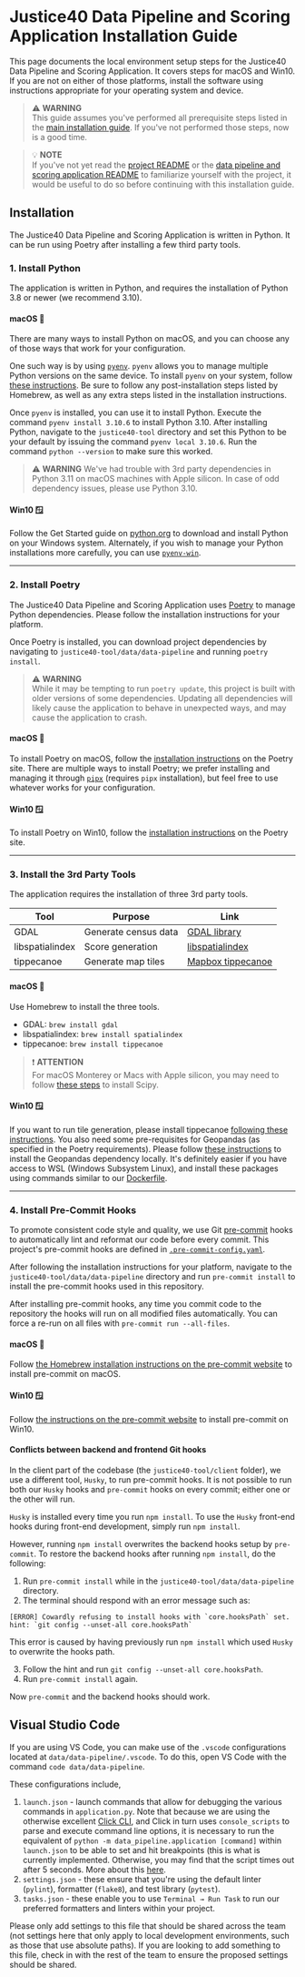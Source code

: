 # Justice40 Data Pipeline and Scoring Application Installation Guide

This page documents the local environment setup steps for the Justice40 Data Pipeline and Scoring Application. It covers steps for macOS and Win10. If you are not on either of those platforms, install the software using instructions appropriate for your operating system and device.

> :warning: **WARNING**  
> This guide assumes you've performed all prerequisite steps listed in the [main installation guide](/INSTALLATION.md). If you've not performed those steps, now is a good time.

> :bulb: **NOTE**  
> If you've not yet read the [project README](/README.md) or the [data pipeline and scoring application README](README.md) to familiarize yourself with the project, it would be useful to do so before continuing with this installation guide.

## Installation

The Justice40 Data Pipeline and Scoring Application is written in Python. It can be run using Poetry after installing a few third party tools.

### 1. Install Python

The application is written in Python, and requires the installation of Python 3.8 or newer (we recommend 3.10).

#### macOS :apple:

There are many ways to install Python on macOS, and you can choose any of those ways that work for your configuration.

One such way is by using [`pyenv`](https://github.com/pyenv/pyenv). `pyenv` allows you to manage multiple Python versions on the same device. To install `pyenv` on your system, follow [these instructions](https://github.com/pyenv/pyenv#installation). Be sure to follow any post-installation steps listed by Homebrew, as well as any extra steps listed in the installation instructions.

Once `pyenv` is installed, you can use it to install Python. Execute the command `pyenv install 3.10.6` to install Python 3.10. After installing Python, navigate to the `justice40-tool` directory and set this Python to be your default by issuing the command `pyenv local 3.10.6`. Run the command `python --version` to make sure this worked.

> :warning: **WARNING**
> We've had trouble with 3rd party dependencies in Python 3.11 on macOS machines with Apple silicon. In case of odd dependency issues, please use Python 3.10.

#### Win10 :window:

Follow the Get Started guide on [python.org](https://www.python.org/) to download and install Python on your Windows system. Alternately, if you wish to manage your Python installations more carefully, you can use [`pyenv-win`](https://github.com/pyenv-win/pyenv-win).

---

### 2. Install Poetry

The Justice40 Data Pipeline and Scoring Application uses [Poetry](https://python-poetry.org/) to manage Python dependencies. Please follow the installation instructions for your platform.

Once Poetry is installed, you can download project dependencies by navigating to `justice40-tool/data/data-pipeline` and running `poetry install`.

> :warning: **WARNING**  
> While it may be tempting to run `poetry update`, this project is built with older versions of some dependencies. Updating all dependencies will likely cause the application to behave in unexpected ways, and may cause the application to crash.

#### macOS :apple:

To install Poetry on macOS, follow the [installation instructions](https://python-poetry.org/docs/#installation) on the Poetry site. There are multiple ways to install Poetry; we prefer installing and managing it through [`pipx`](https://pypa.github.io/pipx/installation/) (requires `pipx` installation), but feel free to use whatever works for your configuration.

#### Win10 :window:

To install Poetry on Win10, follow the [installation instructions](https://python-poetry.org/docs/#installation) on the Poetry site.

---

### 3. Install the 3rd Party Tools

The application requires the installation of three 3rd party tools.

| Tool            | Purpose              | Link                                                      |
| --------------- | -------------------- | --------------------------------------------------------- |
| GDAL            | Generate census data | [GDAL library](https://github.com/OSGeo/gdal)             |
| libspatialindex | Score generation     | [libspatialindex](https://libspatialindex.org/en/latest/) |
| tippecanoe      | Generate map tiles   | [Mapbox tippecanoe](https://github.com/mapbox/tippecanoe) |

#### macOS :apple:

Use Homebrew to install the three tools.

- GDAL: `brew install gdal`
- libspatialindex: `brew install spatialindex`
- tippecanoe: `brew install tippecanoe`

> :exclamation: **ATTENTION**  
> For macOS Monterey or Macs with Apple silicon, you may need to follow [these steps](https://stackoverflow.com/a/70880741) to install Scipy.

#### Win10 :window:

If you want to run tile generation, please install tippecanoe [following these instructions](https://github.com/GISupportICRC/ArcGIS2Mapbox#installing-tippecanoe-on-windows). You also need some pre-requisites for Geopandas (as specified in the Poetry requirements). Please follow [these instructions](https://stackoverflow.com/questions/56958421/pip-install-geopandas-on-windows) to install the Geopandas dependency locally. It's definitely easier if you have access to WSL (Windows Subsystem Linux), and install these packages using commands similar to our [Dockerfile](https://github.com/usds/justice40-tool/blob/main/data/data-pipeline/Dockerfile).

---

### 4. Install Pre-Commit Hooks

<!-- markdown-link-check-disable -->

To promote consistent code style and quality, we use Git [pre-commit](https://pre-commit.com) hooks to automatically lint and reformat our code before every commit. This project's pre-commit hooks are defined in [`.pre-commit-config.yaml`](../.pre-commit-config.yaml).

After following the installation instructions for your platform, navigate to the `justice40-tool/data/data-pipeline` directory and run `pre-commit install` to install the pre-commit hooks used in this repository.

After installing pre-commit hooks, any time you commit code to the repository the hooks will run on all modified files automatically. You can force a re-run on all files with `pre-commit run --all-files`.

<!-- markdown-link-check-enable -->

#### macOS :apple:

Follow [the Homebrew installation instructions on the pre-commit website](https://pre-commit.com/#install) to install pre-commit on macOS.

#### Win10 :window:

Follow [the instructions on the pre-commit website](https://pre-commit.com/#install) to install pre-commit on Win10.

#### Conflicts between backend and frontend Git hooks

In the client part of the codebase (the `justice40-tool/client` folder), we use a different tool, `Husky`, to run pre-commit hooks. It is not possible to run both our `Husky` hooks and `pre-commit` hooks on every commit; either one or the other will run.

`Husky` is installed every time you run `npm install`. To use the `Husky` front-end hooks during front-end development, simply run `npm install`.

However, running `npm install` overwrites the backend hooks setup by `pre-commit`. To restore the backend hooks after running `npm install`, do the following:

1. Run `pre-commit install` while in the `justice40-tool/data/data-pipeline` directory.
2. The terminal should respond with an error message such as:

```
[ERROR] Cowardly refusing to install hooks with `core.hooksPath` set.
hint: `git config --unset-all core.hooksPath`
```

This error is caused by having previously run `npm install` which used `Husky` to overwrite the hooks path.

3. Follow the hint and run `git config --unset-all core.hooksPath`.
4. Run `pre-commit install` again.

Now `pre-commit` and the backend hooks should work.

## Visual Studio Code

If you are using VS Code, you can make use of the `.vscode` configurations located at `data/data-pipeline/.vscode`. To do this, open VS Code with the command `code data/data-pipeline`.

These configurations include,

1. `launch.json` - launch commands that allow for debugging the various commands in `application.py`. Note that because we are using the otherwise excellent [Click CLI](https://click.palletsprojects.com/en/8.0.x/), and Click in turn uses `console_scripts` to parse and execute command line options, it is necessary to run the equivalent of `python -m data_pipeline.application [command]` within `launch.json` to be able to set and hit breakpoints (this is what is currently implemented. Otherwise, you may find that the script times out after 5 seconds. More about this [here](https://stackoverflow.com/questions/64556874/how-can-i-debug-python-console-script-command-line-apps-with-the-vscode-debugger).
2. `settings.json` - these ensure that you're using the default linter (`pylint`), formatter (`flake8`), and test library (`pytest`).
3. `tasks.json` - these enable you to use `Terminal → Run Task` to run our preferred formatters and linters within your project.

Please only add settings to this file that should be shared across the team (not settings here that only apply to local development environments, such as those that use absolute paths). If you are looking to add something to this file, check in with the rest of the team to ensure the proposed settings should be shared.
